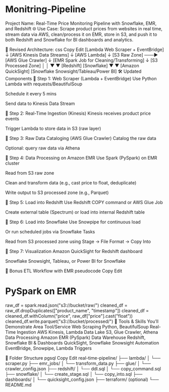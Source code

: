 # Monitring-Pipeline

Project Name: Real-Time Price Monitoring Pipeline with Snowflake, EMR, and Redshift
🌐 Use Case:
Scrape product prices from websites in real time, stream data via AWS, clean/process it on EMR, store in S3, and push it to both Redshift and Snowflake for BI dashboards and analytics.

🧱 Revised Architecture:
css
Copy
Edit
[Lambda Web Scraper + EventBridge]
         ↓
[AWS Kinesis Data Streams]
         ↓
[AWS Lambda]
         ↓
[S3 Raw Zone] ───▶ [AWS Glue Crawler]
         ↓
[EMR Spark Job for Cleaning/Transforming]
         ↓
[S3 Processed Zone]
   │          │
   ▼          ▼
[Redshift]   [Snowflake]
   ▼            ▼
[Amazon QuickSight] [Snowflake Snowsight/Tableau/Power BI]
🛠️ Updated Components
🔹 Step 1: Web Scraper (Lambda + EventBridge)
Use Python Lambda with requests/BeautifulSoup

Schedule it every 5 mins

Send data to Kinesis Data Stream

🔹 Step 2: Real-Time Ingestion (Kinesis)
Kinesis receives product price events

Trigger Lambda to store data in S3 (raw layer)

🔹 Step 3: Raw Data Cataloging (AWS Glue Crawler)
Catalog the raw data

Optional: query raw data via Athena

🔹 Step 4: Data Processing on Amazon EMR
Use Spark (PySpark) on EMR cluster

Read from S3 raw zone

Clean and transform data (e.g., cast price to float, deduplicate)

Write output to S3 processed zone (e.g., Parquet)

🔹 Step 5: Load into Redshift
Use Redshift COPY command or AWS Glue Job

Create external table (Spectrum) or load into internal Redshift table

🔹 Step 6: Load into Snowflake
Use Snowpipe for continuous load

Or run scheduled jobs via Snowflake Tasks

Read from S3 processed zone using Stage → File Format → Copy Into

🔹 Step 7: Visualization
Amazon QuickSight for Redshift dashboard

Snowflake Snowsight, Tableau, or Power BI for Snowflake

🔁 Bonus ETL Workflow with EMR
pseudocode
Copy
Edit
# PySpark on EMR
raw_df = spark.read.json("s3://bucket/raw/")
cleaned_df = raw_df.dropDuplicates(["product_name", "timestamp"])
cleaned_df = cleaned_df.withColumn("price", raw_df["price"].cast("float"))
cleaned_df.write.parquet("s3://bucket/processed/")
🧠 Tools & Skills You’ll Demonstrate
Area	Tool/Service
Web Scraping	Python, BeautifulSoup
Real-Time Ingestion	AWS Kinesis, Lambda
Data Lake	S3, Glue Crawler, Athena
Data Processing	Amazon EMR (PySpark)
Data Warehouse	Redshift, Snowflake
BI & Dashboards	QuickSight, Snowflake Snowsight
Automation	EventBridge, Snowpipe, Lambda Triggers

📁 Folder Structure
pgsql
Copy
Edit
real-time-pipeline/
├── lambda/
│   └── scraper.py
├── emr_jobs/
│   └── transform_data.py
├── glue/
│   └── crawler_config.json
├── redshift/
│   └── ddl.sql
│   └── copy_command.sql
├── snowflake/
│   └── create_stage.sql
│   └── copy_into.sql
├── dashboards/
│   └── quicksight_config.json
├── terraform/ (optional)
└── README.md
